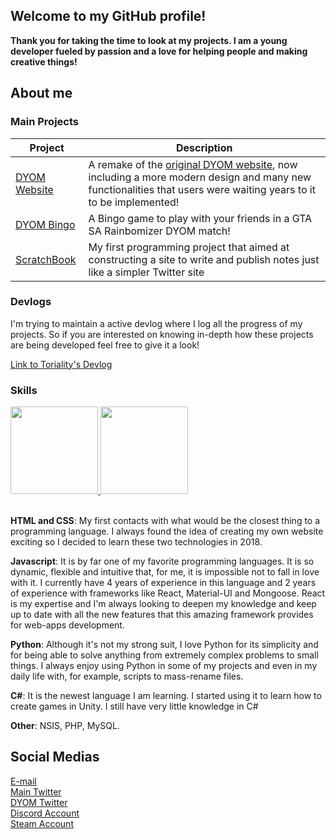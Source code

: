 ## Welcome to my GitHub profile!

**Thank you for taking the time to look at my projects. I am a young developer fueled by passion and a love for helping people and making creative things!**

## About me

### Main Projects

| Project | Description | 
| - | - |
| [DYOM Website](https://github.com/Toriality/DYOM-Website) | A remake of the [original DYOM website](https://dyom.gtagames.nl), now including a more modern design and many new functionalities that users were waiting years to it to be implemented! |
| [DYOM Bingo](https://github.com/Toriality/DYOM-Bingo) | A Bingo game to play with your friends in a GTA SA Rainbomizer DYOM match! |
| [ScratchBook](https://github.com/Toriality/ScratchBook) | My first programming project that aimed at constructing a site to write and publish notes just like a simpler Twitter site |

### Devlogs

I'm trying to maintain a active devlog where I log all the progress of my projects. So if you are interested on knowing in-depth how these projects are being developed feel free to give it a look!

[Link to Toriality's Devlog](./devlog.md)

### Skills

<div>
  <a href="http://github.com/Toriality">
   <img height="140em"  src="https://github-readme-stats.vercel.app/api?username=toriality&count_private=true&hide=issues&show_icons=true&theme=material-palenight">
   <img height="140em"  src="https://github-readme-stats.vercel.app/api/top-langs/?username=toriality&exclude_repo=DYOM&theme=material-palenight&layout=compact">
  </a>
</div>

</br>

**HTML and CSS**: My first contacts with what would be the closest thing to a programming language. I always found the idea of creating my own website exciting so I decided to learn these two technologies in 2018.

**Javascript**: It is by far one of my favorite programming languages. It is so dynamic, flexible and intuitive that, for me, it is impossible not to fall in love with it. I currently have 4 years of experience in this language and 2 years of experience with frameworks like React, Material-UI and Mongoose. React is my expertise and I'm always looking to deepen my knowledge and keep up to date with all the new features that this amazing framework provides for web-apps development.

**Python**: Although it's not my strong suit, I love Python for its simplicity and for being able to solve anything from extremely complex problems to small things. I always enjoy using Python in some of my projects and even in my daily life with, for example, scripts to mass-rename files.

**C#**: It is the newest language I am learning. I started using it to learn how to create games in Unity. I still have very little knowledge in C#

**Other**: NSIS, PHP, MySQL. 

## Social Medias

[E-mail](mailto:pcrelier@hotmail.com)</br>
[Main Twitter](https://twitter.com/Toriality1)</br>
[DYOM Twitter](https://twitter.com/OfficialDYOM)</br>
[Discord Account](https://discordapp.com/users/1014898932461080587)</br>
[Steam Account](https://steamcommunity.com/id/Toriality)
